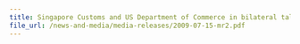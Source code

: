 ```yaml
---
title: Singapore Customs and US Department of Commerce in bilateral talks to foster closer cooperation on export controls for strategic goods 
file_url: /news-and-media/media-releases/2009-07-15-mr2.pdf
---
```

